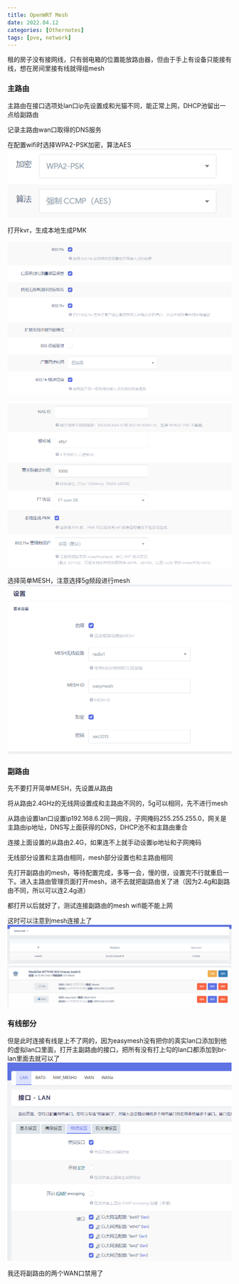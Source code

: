 ```yaml
---
title: OpenWRT Mesh
date: 2022.04.12
categories: [Othernotes]
tags: [pve, network]
---
```


租的房子没有接网线，只有弱电箱的位置能放路由器，但由于手上有设备只能接有线，想在房间里接有线就得组mesh

### 主路由

主路由在接口选项处lan口ip先设置成和光猫不同，能正常上网，DHCP池留出一点给副路由

记录主路由wan口取得的DNS服务


在配置wifi时选择WPA2-PSK加密，算法AES
![](/assets/images/MESH1.png)

打开kvr，生成本地生成PMK

![](/assets/images/MESH2.png)

![](/assets/images/MESH3.png)

选择简单MESH，注意选择5g频段进行mesh
![](/assets/images/MESH4.png)

### 副路由

先不要打开简单MESH，先设置从路由

将从路由2.4GHz的无线网设置成和主路由不同的，5g可以相同，先不进行mesh

从路由设置lan口设置ip192.168.6.2同一网段，子网掩码255.255.255.0，网关是主路由ip地址，DNS写上面获得的DNS，DHCP池不和主路由重合

连接上面设置的从路由2.4G，如果连不上就手动设置ip地址和子网掩码

无线部分设置和主路由相同，mesh部分设置也和主路由相同

先打开副路由的mesh，等待配置完成，多等一会，慢的很，设置完不行就重启一下。进入主路由管理页面打开mesh，进不去就把副路由关了进（因为2.4g和副路由不同，所以可以连2.4g进）

都打开以后就好了，测试连接副路由的mesh wifi能不能上网

这时可以注意到mesh连接上了
![](/assets/images/MESH5.png)
![](/assets/images/MESH6.png)

### 有线部分

但是此时连接有线是上不了网的，因为easymesh没有把你的真实lan口添加到他的虚拟lan口里面，打开主副路由的接口，把所有没有打上勾的lan口都添加到br-lan里面去就可以了
![](/assets/images/MESH7.png)

我还将副路由的两个WAN口禁用了
